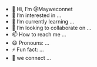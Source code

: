 - 👋 Hi, I’m @Mayweconnet
- 👀 I’m interested in ...
- 🌱 I’m currently learning ...
- 💞️ I’m looking to collaborate on ...
- 📫 How to reach me ...
- 😄 Pronouns: ...
- ⚡ Fun fact: ...
- 👀 we connect ...
<!---
Mayweconnet/Mayweconnet is a ✨ special ✨ repository because its `README.md` (this file) appears on your GitHub profile.
You can click the Preview link to take a look at your changes.
--->
